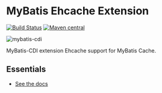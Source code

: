 MyBatis Ehcache Extension
=========================

[![Build Status](https://travis-ci.org/mybatis/ehcache-cache.svg?branch=master)](https://travis-ci.org/mybatis/ehcache-cache)
[![Maven central](https://maven-badges.herokuapp.com/maven-central/org.mybatis.caches/mybatis-ehcache/badge.svg)](https://maven-badges.herokuapp.com/maven-central/org.mybatis.caches/mybatis-ehcache)

![mybatis-cdi](http://mybatis.github.io/images/mybatis-logo.png)

MyBatis-CDI extension Ehcache support for MyBatis Cache.

Essentials
----------

* [See the docs](http://mybatis.github.io/ehcache-cache/)